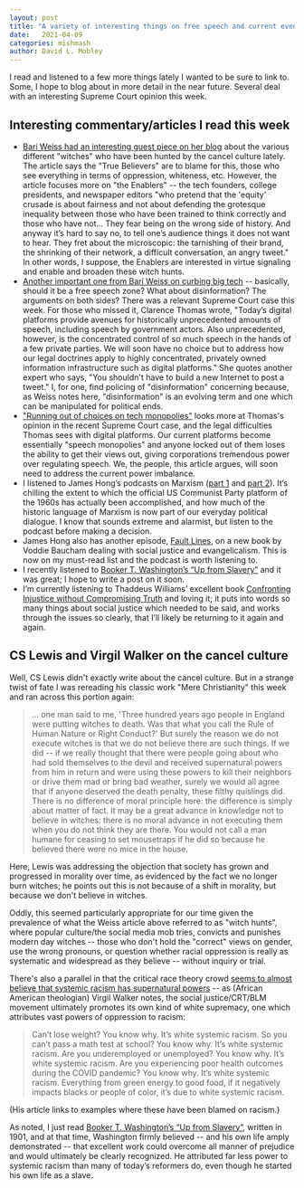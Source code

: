 ```yaml
---
layout: post
title: "A variety of interesting things on free speech and current events"
date:   2021-04-09
categories: mishmash
author: David L. Mobley
---
```


I read and listened to a few more things lately I wanted to be sure to link to. Some, I hope to blog about in more detail in the near future. Several deal with an interesting Supreme Court opinion this week.

## Interesting commentary/articles I read this week

- [Bari Weiss had an interesting guest piece on her blog](https://bariweiss.substack.com/p/americas-true-believers-and-their) about the various different "witches" who have been hunted by the cancel culture lately. The article says the "True Believers" are to blame for this, those who see everything in terms of oppression, whiteness, etc. However, the article focuses more on "the Enablers" -- the tech founders, college presidents, and newspaper editors "who pretend that the 'equity' crusade is about fairness and not about defending the grotesque inequality between those who have been trained to think correctly and those who have not... They fear being on the wrong side of history. And anyway it’s hard to say no, to tell one’s audience things it does not want to hear. They fret about the microscopic: the tarnishing of their brand, the shrinking of their network, a difficult conversation, an angry tweet." In other words, I suppose, the Enablers are interested in virtue signaling and enable and broaden these witch hunts.
- [Another important one from Bari Weiss on curbing big tech](https://bariweiss.substack.com/p/what-should-be-done-to-curb-big-tech) -- basically, should it be a free speech zone? What about disinformation? The arguments on both sides? There was a relevant Supreme Court case this week. For those who missed it, Clarence Thomas wrote, "Today’s digital platforms provide avenues for historically unprecedented amounts of speech, including speech by government actors. Also unprecedented, however, is the concentrated control of so much speech in the hands of a few private parties. We will soon have no choice but to address how our legal doctrines apply to highly concentrated, privately owned information infrastructure such as digital platforms." She quotes another expert who says, "You shouldn't have to build a new Internet to post a tweet." I, for one, find policing of "disinformation" concerning because, as Weiss notes here, "disinformation" is an evolving term and one which can be manipulated for political ends.
- ["Running out of choices on tech monopolies"](https://amgreatness.com/2021/04/05/running-out-of-choices-on-tech-monopolies/) looks more at Thomas's opinion in the recent Supreme Court case, and the legal difficulties Thomas sees with digital platforms. Our current platforms become essentially "speech monopolies" and anyone locked out of them loses the ability to get their views out, giving corporations tremendous power over regulating speech. We, the people, this article argues, will soon need to address the current power imbalance.
- I listened to James Hong’s podcasts on Marxism ([part 1](https://open.spotify.com/episode/1fZwU0fwHh6aqz2Wgkj45w) and [part 2](https://open.spotify.com/episode/1f6Lhj0VeASmeHAxTZ5RX5)). It’s chilling the extent to which the official US Communist Party platform of the 1960s has actually been accomplished, and how much of the historic language of Marxism is now part of our everyday political dialogue. I know that sounds extreme and alarmist, but listen to the podcast before making a decision.
- James Hong also has another episode, [Fault Lines](https://anchor.fm/thesurpassingvalue/episodes/BONUS-EPISODE---On-Fault-Lines-The-Social-Justice-Movement-and-Evangelicalisms-Looming-Catastrophe-By-Voddie-Baucham-eucekd), on a new book by Voddie Baucham dealing with social justice and evangelicalism. This is now on my must-read list and the podcast is worth listening to.
- I recently listened to [Booker T. Washington’s “Up from Slavery”](https://amzn.to/39Xsp4F) and it was great; I hope to write a post on it soon.
- I’m currently listening to Thaddeus Williams’ excellent book [Confronting Injustice without Compromising Truth](https://amzn.to/2OAHRw1) and loving it; it puts into words so many things about social justice which needed to be said, and works through the issues so clearly, that I’ll likely be returning to it again and again.


## CS Lewis and Virgil Walker on the cancel culture

Well, CS Lewis didn't exactly write about the cancel culture. But in a strange twist of fate I was rereading his classic work "Mere Christianity" this week and ran across this portion again:
> ... one man said to me, 'Three hundred years ago people in England were putting witches to death. Was that what you call the Rule of Human Nature or Right Conduct?' But surely the reason we do not execute witches is that we do not believe there are such things. If we did -- if we really thought that there were people going about who had sold themselves to the devil and received supernatural powers from him in return and were using these powers to kill their neighbors or drive them mad or bring bad weather, surely we would all agree that if anyone deserved the death penalty, these filthy quislings did. There is no difference of moral principle here: the difference is simply about matter of fact. It may be a great advance in knowledge not to believe in witches: there is no moral advance in not executing them when you do not think they are there. You would not call a man humane for ceasing to set mousetraps if he did so because he believed there were no mice in the house.

Here, Lewis was addressing the objection that society has grown and progressed in morality over time, as evidenced by the fact we no longer burn witches; he points out this is not because of a shift in morality, but because we don't believe in witches.

Oddly, this seemed particularly appropriate for our time given the prevalence of what the Weiss article above referred to as "witch hunts", where popular culture/the social media mob tries, convicts and punishes modern day witches -- those who don't hold the "correct" views on gender, use the wrong pronouns, or question whether racial oppression is really as systematic and widespread as they believe -- without inquiry or trial.

There's also a parallel in that the critical race theory crowd [seems to almost believe that systemic racism has supernatural powers](https://www.standingforfreedom.com/2021/04/06/critical-race-theory-the-new-white-supremacy/) -- as (African American theologian) Virgil Walker notes, the social justice/CRT/BLM movement ultimately promotes its own kind of white supremacy, one which attributes vast powers of oppression to racism:
> Can’t lose weight? You know why. It’s white systemic racism. So you can’t pass a math test at school? You know why. It’s white systemic racism. Are you underemployed or unemployed? You know why. It’s white systemic racism. Are you experiencing poor health outcomes during the COVID pandemic? You know why. It’s white systemic racism. Everything from green energy to good food, if it negatively impacts blacks or people of color, it’s due to white systemic racism.

(His article links to examples where these have been blamed on racism.)

As noted, I just read [Booker T. Washington’s “Up from Slavery”](https://amzn.to/39Xsp4F), written in 1901, and at that time, Washington firmly believed -- and his own life amply demonstrated -- that excellent work could overcome all manner of prejudice and would ultimately be clearly recognized. He attributed far less power to systemic racism than many of today’s reformers do, even though he started his own life as a slave.
